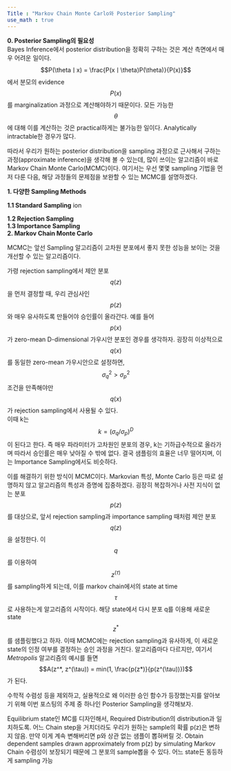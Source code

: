 ```yaml
---
Title : "Markov Chain Monte Carlo와 Posterior Sampling"
use_math : true
---
```


**0. Posterior Sampling의 필요성**  
Bayes Inference에서 posterior distribution을 정확히 구하는 것은 계산 측면에서 매우 어려운 일이다. 
$$P(\thetaㅣx) = \frac{P(xㅣ\theta)P(\theta)}{P(x)}$$에서 분모의 evidence $$P(x)$$를 marginalization 과정으로 계산해야하기 때문이다.
모든 가능한 $$\theta$$에 대해 이를 계산하는 것은 practical하게는 불가능한 일이다. Analytically intractable한 경우가 많다. 

따라서 우리가 원하는 posterior distribution을 sampling 과정으로 근사해서 구하는 과정(approximate inference)을 생각해 볼 수 있는데, 
많이 쓰이는 알고리즘이 바로 Markov Chain Monte Carlo(MCMC)이다. 여기서는 우선 몇몇 sampling 기법을 먼저 다룬 다음, 
해당 과정들의 문제점을 보완할 수 있는 MCMC를 설명하겠다.  

**1. 다양한 Sampling Methods**  

**1.1 Standard Sampling**  ion

**1.2 Rejection Sampling**  
**1.3 Importance Sampling**  
**2. Markov Chain Monte Carlo**  

MCMC는 앞선 Sampling 알고리즘이 고차원 분포에서 좋지 못한 성능을 보이는 것을 개선할 수 있는 알고리즘이다.  
  
가령 rejection sampling에서 제안 분포 $$q(z)$$을 먼저 결정할 때, 우리 관심사인 $$p(z)$$와 매우 유사하도록 만들어야 승인률이 올라간다. 
예를 들어 $$p(x)$$가 zero-mean D-dimensional 가우시안 분포인 경우를 생각하자. 굉장히 이상적으로 $$q(x)$$를 동일한 zero-mean 가우시안으로 설정하면, 
$$\sigma_q^2 > \sigma_p^2$$ 조건을 만족해야만 $$q(x)$$가 rejection sampling에서 사용될 수 있다.  
이때 k는 $$k=({\sigma_q}/{\sigma_p})^D$$이 된다고 한다. 즉 매우 파라미터가 고차원인 분포의 경우, 
k는 기하급수적으로 올라가며 따라서 승인률은 매우 낮아질 수 밖에 없다. 결국 샘플링의 효율은 너무 떨어지며, 이는 Importance Sampling에서도 비슷하다. 
  
이를 해결하기 위한 방식이 MCMC이다. Markovian 특성, Monte Carlo 등은 따로 설명하지 않고 알고리즘의 특성과 증명에 집중하겠다. 
굉장히 복잡하거나 사전 지식이 없는 분포 $$p(z)$$를 대상으로, 앞서 rejection sampling과 importance sampling 때처럼 
제안 분포 $$q(z)$$을 설정한다. 이 $$q$$를 이용하여 $$z^(\tau)$$를 sampling하게 되는데, 
이를 markov chain에서의 state at time $$\tau$$로 사용하는게 알고리즘의 시작이다. 
해당 state에서 다시 분포 q를 이용해 새로운 state $$z^*$$를 샘플링했다고 하자. 
이때 MCMC에는 rejection sampling과 유사하게, 이 새로운 state의 인정 여부를 결정하는 승인 과정을 거친다. 
알고리즘마다 다르지만, 여기서 *Metropolis* 알고리즘의 예시를 들면  
$$A(z^*, z^(\tau)) = min(1, \frac{p(z*)}{p(z^(\tau))})$$가 된다.  

수학적 수렴성 등을 제외하고, 실용적으로 왜 이러한 승인 함수가 등장했는지를 알아보기 위해 이번 포스팅의 주제 중 하나인 Posterior Sampling을 생각해보자.





Equilibrium state인 MC를 디자인해서, Required Distribution의 distribution과 일치하도록. 
어느 Chain step을 거치더라도 우리가 원하는 sample의 확률 p(z)은 변하지 않음.
만약 이게 계속 변해버리면 p와 상관 없는 샘플이 뽑혀버릴 것. 
Obtain dependent samples drawn approximately from p(z) by simulating Markov Chain
수렴성이 보장되기 때문에 그 분포의 sample뽑을 수 있다.
어느 state든 동등하게 sampling 가능
